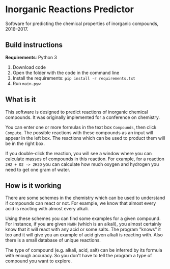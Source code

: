 # Inorganic Reactions Predictor

Software for predicting the chemical properties of inorganic compounds, 2016–2017.

## Build instructions

__Requirements__: Python 3

1. Download code
2. Open the folder with the code in the command line
3. Install the requirements: `pip install -r requirements.txt`
4. Run `main.pyw`

## What is it

This software is designed to predict reactions of inorganic chemical compounds. It was originally implemented for a conference on chemistry.

You can enter one or more formulas in the text box `Compounds`, then click `Compute`. The possible reactions with these compounds as an input will appear in the left box. The reactions which can be used to product them will be in the right box.

If you double-click the reaction, you will see a window where you can calculate masses of compounds in this reaction. For example, for a reaction `2H2 + O2 -> 2H2O` you can calculate how much oxygen and hydrogen you need to get one gram of water.

## How is it working

There are some schemes in the chemistry which can be used to understand if compounds can react or not. For example, we know that almost every acid is reacting with almost every alkali.

Using these schemes you can find some examples for a given compound. For instance, if you are given `NaOH` (which is an alkali), you almost certainly know that it will react with any acid or some salts. The program "knows" it too and it will give you an example of acid given alkali is reacting with. Also there is a small database of unique reactions.

The type of compound (e.g. alkali, acid, salt) can be inferred by its formula with enough accuracy. So you don't have to tell the program a type of compound you want to explore.
